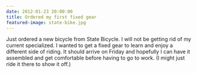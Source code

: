```yaml
---
date: 2012-01-23 20:00:00
title: Ordered my first fixed gear
featured-image: state-bike.jpg
---
```


Just ordered a new bicycle from State Bicycle. I will not be getting rid of my current specialized. I wanted to get a fixed gear to learn and enjoy a different side of riding. It should arrive on Friday and hopefully I can have it assembled and get comfortable before having to go to work. (I might just ride it there to show it off.)
